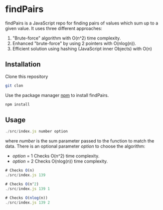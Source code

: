 # findPairs

findPairs is a JavaScript repo for finding pairs of values which sum up to a given value. It uses three different approaches:

1. "Brute-force" algorithm with O(n^2) time complexity.
2. Enhanced "brute-force" by using 2 pointers with O(nlog(n)).
3. Efficient solution using hashing (JavaScript inner Objects) with O(n)

## Installation

Clone this repository

```bash
git clon
```

Use the package manager [npm](https://docs.npmjs.com/cli/v7/commands/npm-install) to install findPairs.

```bash
npm install
```

## Usage

```javascript
./src/index.js number option
```

where _number_ is the sum parameter passed to the function to match the data. There is an optional parameter _option_ to choose the algorithm:

- _option_ = 1
  Checks O(n^2) time complexity.
- _option_ = 2
  Checks O(nlog(n)) time complexity.

```JavaScript
# Checks O(n)
./src/index.js 139

# Checks O(n^2)
./src/index.js 139 1

# Checks O(nlog(n))
./src/index.js 139 2
```
